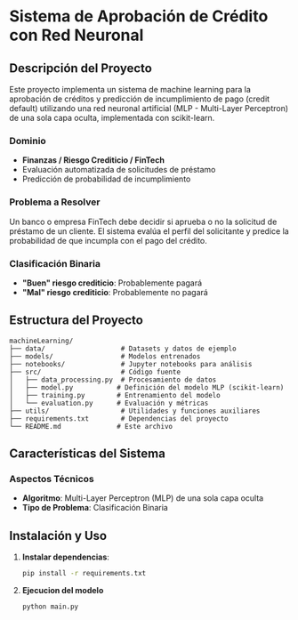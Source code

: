 # Sistema de Aprobación de Crédito con Red Neuronal

## Descripción del Proyecto

Este proyecto implementa un sistema de machine learning para la aprobación de créditos y predicción de incumplimiento de pago (credit default) utilizando una red neuronal artificial (MLP - Multi-Layer Perceptron) de una sola capa oculta, implementada con scikit-learn.

### Dominio
- **Finanzas / Riesgo Crediticio / FinTech**
- Evaluación automatizada de solicitudes de préstamo
- Predicción de probabilidad de incumplimiento

### Problema a Resolver
Un banco o empresa FinTech debe decidir si aprueba o no la solicitud de préstamo de un cliente. El sistema evalúa el perfil del solicitante y predice la probabilidad de que incumpla con el pago del crédito.

### Clasificación Binaria
- **"Buen" riesgo crediticio**: Probablemente pagará
- **"Mal" riesgo crediticio**: Probablemente no pagará

## Estructura del Proyecto

```
machineLearning/
├── data/                   # Datasets y datos de ejemplo
├── models/                 # Modelos entrenados
├── notebooks/              # Jupyter notebooks para análisis
├── src/                    # Código fuente
│   ├── data_processing.py  # Procesamiento de datos
│   ├── model.py           # Definición del modelo MLP (scikit-learn)
│   ├── training.py        # Entrenamiento del modelo
│   └── evaluation.py      # Evaluación y métricas
├── utils/                  # Utilidades y funciones auxiliares
├── requirements.txt        # Dependencias del proyecto
└── README.md              # Este archivo
```

## Características del Sistema

### Aspectos Técnicos
- **Algoritmo**: Multi-Layer Perceptron (MLP) de una sola capa oculta
- **Tipo de Problema**: Clasificación Binaria


## Instalación y Uso

1. **Instalar dependencias**:
   ```bash
   pip install -r requirements.txt
   ```

2. **Ejecucion del modelo**
   ```bash
   python main.py
   ```

